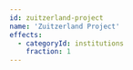 ```yaml
---
id: zuitzerland-project
name: 'Zuitzerland Project'
effects:
  - categoryId: institutions
    fraction: 1
---
```

